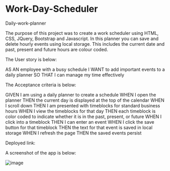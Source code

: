 # Work-Day-Scheduler

Daily-work-planner

The purpose of this project was to create a work scheduler using HTML, CSS, JQuery, Bootstrap and Javascript. In this planner you can save and delete hourly events using local storage. This includes the current date and past, present and future hours are colour coded.

The User story is below:

AS AN employee with a busy schedule I WANT to add important events to a daily planner SO THAT I can manage my time effectively

The Acceptance criteria is below:

GIVEN I am using a daily planner to create a schedule WHEN I open the planner THEN the current day is displayed at the top of the calendar WHEN I scroll down THEN I am presented with timeblocks for standard business hours WHEN I view the timeblocks for that day THEN each timeblock is color coded to indicate whether it is in the past, present, or future WHEN I click into a timeblock THEN I can enter an event WHEN I click the save button for that timeblock THEN the text for that event is saved in local storage WHEN I refresh the page THEN the saved events persist

Deployed link:

A screenshot of the app is below:

![image](https://user-images.githubusercontent.com/74592306/169162340-71cf004c-1e3d-401e-8951-432b4a36a180.png)



